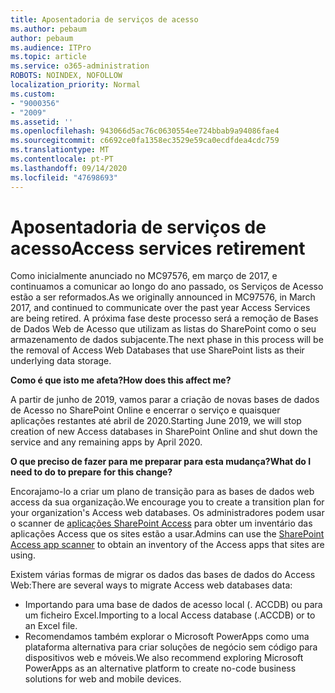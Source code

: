 ```yaml
---
title: Aposentadoria de serviços de acesso
ms.author: pebaum
author: pebaum
ms.audience: ITPro
ms.topic: article
ms.service: o365-administration
ROBOTS: NOINDEX, NOFOLLOW
localization_priority: Normal
ms.custom:
- "9000356"
- "2009"
ms.assetid: ''
ms.openlocfilehash: 943066d5ac76c0630554ee724bbab9a94086fae4
ms.sourcegitcommit: c6692ce0fa1358ec3529e59ca0ecdfdea4cdc759
ms.translationtype: MT
ms.contentlocale: pt-PT
ms.lasthandoff: 09/14/2020
ms.locfileid: "47698693"
---
```

# <a name="access-services-retirement"></a><span data-ttu-id="ee8b9-102">Aposentadoria de serviços de acesso</span><span class="sxs-lookup"><span data-stu-id="ee8b9-102">Access services retirement</span></span>

<span data-ttu-id="ee8b9-103">Como inicialmente anunciado no MC97576, em março de 2017, e continuamos a comunicar ao longo do ano passado, os Serviços de Acesso estão a ser reformados.</span><span class="sxs-lookup"><span data-stu-id="ee8b9-103">As we originally announced in MC97576, in March 2017, and continued to communicate over the past year Access Services are being retired.</span></span> <span data-ttu-id="ee8b9-104">A próxima fase deste processo será a remoção de Bases de Dados Web de Acesso que utilizam as listas do SharePoint como o seu armazenamento de dados subjacente.</span><span class="sxs-lookup"><span data-stu-id="ee8b9-104">The next phase in this process will be the removal of Access Web Databases that use SharePoint lists as their underlying data storage.</span></span>

<span data-ttu-id="ee8b9-105">**Como é que isto me afeta?**</span><span class="sxs-lookup"><span data-stu-id="ee8b9-105">**How does this affect me?**</span></span>

<span data-ttu-id="ee8b9-106">A partir de junho de 2019, vamos parar a criação de novas bases de dados de Acesso no SharePoint Online e encerrar o serviço e quaisquer aplicações restantes até abril de 2020.</span><span class="sxs-lookup"><span data-stu-id="ee8b9-106">Starting June 2019, we will stop creation of new Access databases in SharePoint Online and shut down the service and any remaining apps by April 2020.</span></span>

<span data-ttu-id="ee8b9-107">**O que preciso de fazer para me preparar para esta mudança?**</span><span class="sxs-lookup"><span data-stu-id="ee8b9-107">**What do I need to do to prepare for this change?**</span></span>

<span data-ttu-id="ee8b9-108">Encorajamo-lo a criar um plano de transição para as bases de dados web access da sua organização.</span><span class="sxs-lookup"><span data-stu-id="ee8b9-108">We encourage you to create a transition plan for your organization's Access web databases.</span></span> <span data-ttu-id="ee8b9-109">Os administradores podem usar o scanner de [aplicações SharePoint Access](https://github.com/SharePoint/PnP-Tools/tree/master/Solutions/SharePoint.AccessApp.Scanner) para obter um inventário das aplicações Access que os sites estão a usar.</span><span class="sxs-lookup"><span data-stu-id="ee8b9-109">Admins can use the [SharePoint Access app scanner](https://github.com/SharePoint/PnP-Tools/tree/master/Solutions/SharePoint.AccessApp.Scanner) to obtain an inventory of the Access apps that sites are using.</span></span>

<span data-ttu-id="ee8b9-110">Existem várias formas de migrar os dados das bases de dados do Access Web:</span><span class="sxs-lookup"><span data-stu-id="ee8b9-110">There are several ways to migrate Access web databases data:</span></span>

- <span data-ttu-id="ee8b9-111">Importando para uma base de dados de acesso local (. ACCDB) ou para um ficheiro Excel.</span><span class="sxs-lookup"><span data-stu-id="ee8b9-111">Importing to a local Access database (.ACCDB) or to an Excel file.</span></span>
- <span data-ttu-id="ee8b9-112">Recomendamos também explorar o Microsoft PowerApps como uma plataforma alternativa para criar soluções de negócio sem código para dispositivos web e móveis.</span><span class="sxs-lookup"><span data-stu-id="ee8b9-112">We also recommend exploring Microsoft PowerApps as an alternative platform to create no-code business solutions for web and mobile devices.</span></span>